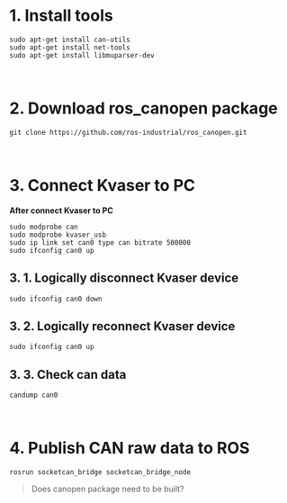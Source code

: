 # 1. Install tools
```shell
sudo apt-get install can-utils
sudo apt-get install net-tools
sudo apt-get install libmuparser-dev
```
</br>

# 2. Download ros_canopen package
```shell
git clone https://github.com/ros-industrial/ros_canopen.git
```
</br>
  
# 3. Connect Kvaser to PC
**After connect Kvaser to PC**
```shell
sudo modprobe can    
sudo modprobe kvaser_usb    
sudo ip link set can0 type can bitrate 500000    
sudo ifconfig can0 up
```

## 3. 1. Logically disconnect Kvaser device
```shell
sudo ifconfig can0 down
```

## 3. 2. Logically reconnect Kvaser device
```shell
sudo ifconfig can0 up
```

## 3. 3. Check can data
```shell
candump can0
```
</br>
  
# 4. Publish CAN raw data to ROS
```shell
rosrun socketcan_bridge socketcan_bridge_node
```
> Does canopen package need to be built?
